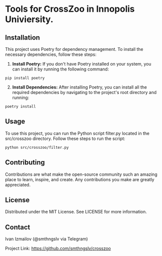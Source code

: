 # Tools for CrossZoo in Innopolis Univiersity.

## Installation

This project uses Poetry for dependency management. To install the necessary dependencies, follow these steps:

1. **Install Poetry:** If you don't have Poetry installed on your system, you can install it by running the following
   command:

```shell
pip install poetry
```

2. **Install Dependencies:** After installing Poetry, you can install all the required dependencies by navigating to the
   project's root directory and running:

```shell
poetry install
```

## Usage

To use this project, you can run the Python script filter.py located in the src/crosszoo directory. Follow these steps
to run the script:

```shell
python src/crosszoo/filter.py
```

## Contributing

Contributions are what make the open-source community such an amazing place to learn, inspire, and create. Any
contributions you make are greatly appreciated.

## License

Distributed under the MIT License. See LICENSE for more information.

## Contact

Ivan Izmailov (@smthngslv via Telegram)

Project Link: https://github.com/smthngslv/crosszoo
